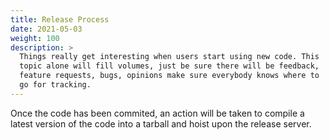 ```yaml
---
title: Release Process
date: 2021-05-03
weight: 100
description: >
  Things really get interesting when users start using new code. This
  topic alone will fill volumes, just be sure there will be feedback,
  feature requests, bugs, opinions make sure everybody knows where to
  go for tracking.
---
```


Once the code has been commited, an action will be taken to compile a
latest version of the code into a tarball and hoist upon the release
server.

